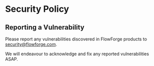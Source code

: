 # Security Policy

## Reporting a Vulnerability

Please report any vulnerabilities discovered in FlowForge products to security@flowforge.com.

We will endeavour to acknowledge and fix any reported vulnerabilities ASAP.
